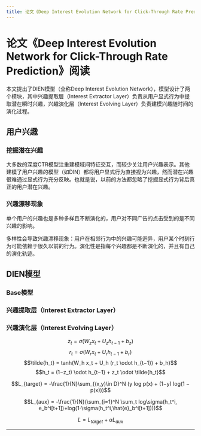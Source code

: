 ```yaml
---
title: 论文《Deep Interest Evolution Network for Click-Through Rate Prediction》阅读
---
```


# 论文《Deep Interest Evolution Network for Click-Through Rate Prediction》阅读

<script type="text/javascript" src="/include/head.js"></script>

本文提出了DIEN模型（全称Deep Interest Evolution Network），模型设计了两个模块，其中兴趣提取层（Interest Extractor Layer）负责从用户显式行为中提取潜在瞬时兴趣，兴趣演化层（Interest Evolving Layer）负责建模兴趣随时间的演化过程。

## 用户兴趣

### 挖掘潜在兴趣

大多数的深度CTR模型注重建模域间特征交互，而较少关注用户兴趣表示。其他建模了用户兴趣的模型（如DIN）都将用户显式行为直接视为兴趣，然而潜在兴趣很难通过显式行为充分反映。也就是说，以前的方法都忽略了挖掘显式行为背后真正的用户潜在兴趣。

### 兴趣漂移现象

单个用户的兴趣也是多种多样且不断演化的，用户对不同广告的点击受到的是不同兴趣的影响。

多样性会导致兴趣漂移现象：用户在相邻行为中的兴趣可能迥异，用户某个时刻行为可能依赖于很久以前的行为。演化性是指每个兴趣都是不断演化的，并且有自己的演化轨迹。

## DIEN模型

### Base模型



### 兴趣提取层（Interest Extractor Layer）

### 兴趣演化层（Interest Evolving Layer）

$$z_t = \sigma(W_z x_t + U_z h_{t−1} + b_z)$$
$$r_t = \sigma(W_r x_t + U_r h_{t−1} + b_r)$$
$$\tilde{h_t} = tanh(W_h x_t + U_h (r_t \odot h_{t−1}) + b_h)$$
$$h_t = (1−z_t) \odot h_{t−1} + z_t \odot \tilde{h_t}$$

$$L_{target} = -\frac{1}{N}\sum_{(x,y)\in D}^N (y log p(x) + (1−y) log(1 − p(x)))$$

$$L_{aux} = -\frac{1}{N}(\sum_{i=1}^N \sum_t log\sigma(h_t^i, e_b^i[t+1])+log(1-\sigma(h_t^i,\hat{e}_b^i[t+1])))$$

$$L = L_{target} + \alpha L_{aux}$$

---

<script type="text/javascript" src="/include/tail.js"></script>